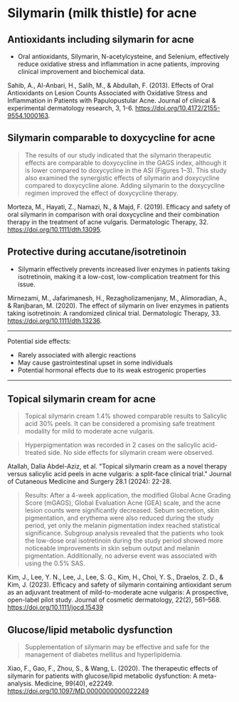 # Silymarin (milk thistle) for acne

## Antioxidants including silymarin for acne
- Oral antioxidants, Silymarin, N-acetylcysteine, and Selenium, effectively reduce oxidative stress and inflammation in acne patients, improving clinical improvement and biochemical data.

Sahib, A., Al-Anbari, H., Salih, M., & Abdullah, F. (2013). Effects of Oral Antioxidants on Lesion Counts Associated with Oxidative Stress and Inflammation in Patients with Papulopustular Acne. Journal of clinical & experimental dermatology research, 3, 1-6. https://doi.org/10.4172/2155-9554.1000163.

## Silymarin comparable to doxycycline for acne
> The results of our study indicated that the silymarin therapeutic effects are comparable to doxycycline in the GAGS index, although it is lower compared to doxycycline in the ASI (Figures 1–3). This study also examined the synergistic effects of silymarin and doxycycline compared to doxycycline alone. Adding silymarin to the doxycycline regimen improved the effect of doxycycline therapy.

Morteza, M., Hayati, Z., Namazi, N., & Majd, F. (2019). Efficacy and safety of oral silymarin in comparison with oral doxycycline and their combination therapy in the treatment of acne vulgaris. Dermatologic Therapy, 32. https://doi.org/10.1111/dth.13095.

## Protective during accutane/isotretinoin
- Silymarin effectively prevents increased liver enzymes in patients taking isotretinoin, making it a low-cost, low-complication treatment for this issue.

Mirnezami, M., Jafarimanesh, H., Rezagholizamenjany, M., Alimoradian, A., & Ranjbaran, M. (2020). The effect of silymarin on liver enzymes in patients taking isotretinoin: A randomized clinical trial. Dermatologic Therapy, 33. https://doi.org/10.1111/dth.13236.

---

Potential side effects:
- Rarely associated with allergic reactions
- May cause gastrointestinal upset in some individuals
- Potential hormonal effects due to its weak estrogenic properties

---

## Topical silymarin cream for acne
> Topical silymarin cream 1.4% showed comparable results to Salicylic acid 30% peels. It can be considered a promising safe treatment modality for mild to moderate acne vulgaris.

> Hyperpigmentation was recorded in 2 cases on the salicylic acid-treated side. No side effects for silymarin cream were observed.

Atallah, Dalia Abdel-Aziz, et al. "Topical silymarin cream as a novel therapy versus salicylic acid peels in acne vulgaris: a split-face clinical trial." Journal of Cutaneous Medicine and Surgery 28.1 (2024): 22-28.

>  Results: After a 4-week application, the modified Global Acne Grading Score (mGAGS), Global Evaluation Acne (GEA) scale, and the acne lesion counts were significantly decreased. Sebum secretion, skin pigmentation, and erythema were also reduced during the study period, yet only the melanin pigmentation index reached statistical significance. Subgroup analysis revealed that the patients who took the low-dose oral isotretinoin during the study period showed more noticeable improvements in skin sebum output and melanin pigmentation. Additionally, no adverse event was associated with using the 0.5% SAS. 

Kim, J., Lee, Y. N., Lee, J., Lee, S. G., Kim, H., Choi, Y. S., Draelos, Z. D., & Kim, J. (2023). Efficacy and safety of silymarin containing antioxidant serum as an adjuvant treatment of mild-to-moderate acne vulgaris: A prospective, open-label pilot study. Journal of cosmetic dermatology, 22(2), 561–568. https://doi.org/10.1111/jocd.15439

## Glucose/lipid metabolic dysfunction
> Supplementation of silymarin may be effective and safe for the management of diabetes mellitus and hyperlipidemia.

Xiao, F., Gao, F., Zhou, S., & Wang, L. (2020). The therapeutic effects of silymarin for patients with glucose/lipid metabolic dysfunction: A meta-analysis. Medicine, 99(40), e22249. https://doi.org/10.1097/MD.0000000000022249
